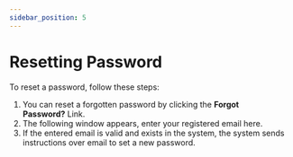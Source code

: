 ```yaml
---
sidebar_position: 5
---
```

# Resetting Password

To reset a password, follow these steps:

1. You can reset a forgotten password by clicking the **Forgot Password?** Link.
2. The following window appears, enter your registered email here.
3. If the entered email is valid and exists in the system, the system sends instructions over email to set a new password.